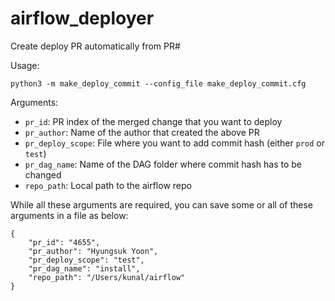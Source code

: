 # airflow_deployer
Create deploy PR automatically from PR#

Usage:
```
python3 -m make_deploy_commit --config_file make_deploy_commit.cfg
```

Arguments:
- `pr_id`: PR index of the merged change that you want to deploy
- `pr_author`: Name of the author that created the above PR
- `pr_deploy_scope`: File where you want to add commit hash (either `prod` or `test`)
- `pr_dag_name`: Name of the DAG folder where commit hash has to be changed
- `repo_path`: Local path to the airflow repo

While all these arguments are required, you can save some or all of these arguments in a file as below:
```
{
    "pr_id": "4655",
    "pr_author": "Hyungsuk Yoon",
    "pr_deploy_scope": "test",
    "pr_dag_name": "install",
    "repo_path": "/Users/kunal/airflow"
}
```
